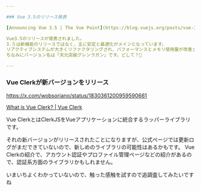 ```yaml
---

### Vue 3.5のリリース発表

[Announcing Vue 3.5 | The Vue Point](https://blog.vuejs.org/posts/vue-3-5)

Vue3.5のリリースが発表されました。
3.５は新機能のリリースではなく、主に安定と最適化がメインとなっています。
リアクティブシステムが大きくリファクタリングされ、パフォーマンスとメモリ使用量が改善されました。
ちなみにバージョン名は「天元突破グレンラガン」です。どして？🤔

---
```


### Vue Clerkが新バージョンをリリース

https://x.com/wobsoriano/status/1830361200959590661

[What is Vue Clerk? | Vue Clerk](https://vue-clerk.vercel.app/what-is-vue-clerk)

Vue ClerkとはClerkJSをVueアプリケーションに統合するラッパーライブラリです。

それの新バージョンがリリースされたことになりますが、公式ページでは更新ログがまだできていないので、新しめのライブラリの可能性はあるかもです。
Vue Clerkの紹介で、アカウント認証やプロファイル管理ページなどの紹介があるので、認証系方面のライブラリかもしれません。

いまいちよくわかっていないので、触った感触を試すので追調査してみたいですね